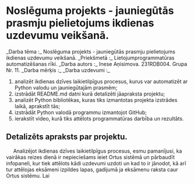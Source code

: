 # Noslēguma projekts - jauniegūtās prasmju pielietojums ikdienas uzdevumu veikšanā.
\_Darba tēma :_ Noslēguma projekts - jauniegūtās prasmju pielietojums ikdienas uzdevumu veikšanā.
\_Priekšmetā :_ Lietojumprogrammatūras automatizēšanas rīki.
\_Darba autors :_ Inese Aņisimova. 231RDB004. Grupa  Nr. 11.
\_Darba mērķis :_
\_Darba uzdevumi :_ 
1. analizēt ikdienas dzīves laikietilpīgus procesus, kurus var automatizēt ar Python valodu un jauniegūtajām prasmēm;
1. izstrādāt README.md datni kurā detalizēti jāapraksta projektu;
1. analizēt Python bibliotēkas, kuras tiks izmantotas projekta izstrādes laikā, aprakstīt tās;
1. izstrādāt Python valodā programmu izmantojot GitHub;
1. ierakstīt video, kurā tiks attēlots programmatūras darbība un rezultāts.

## Detalizēts apraksts par projektu.
&nbsp;&nbsp;&nbsp;&nbsp; Analizējot ikdienas dzīves laikietilpīgus procesus, esmu pamanījusi, ka vairākas reizes dienā ir nepieciešams ieiet Ortus sistēmā un pārbaudīt infopaneli, kur tiek attēlots kādi uzdevumi uzdoti un kad to ir jānodot, kā arī tur attēlojas eksāmeni izpildes lapas, gadijumā ja eksāmenu raksta caur Ortus sistēmu.
Lai